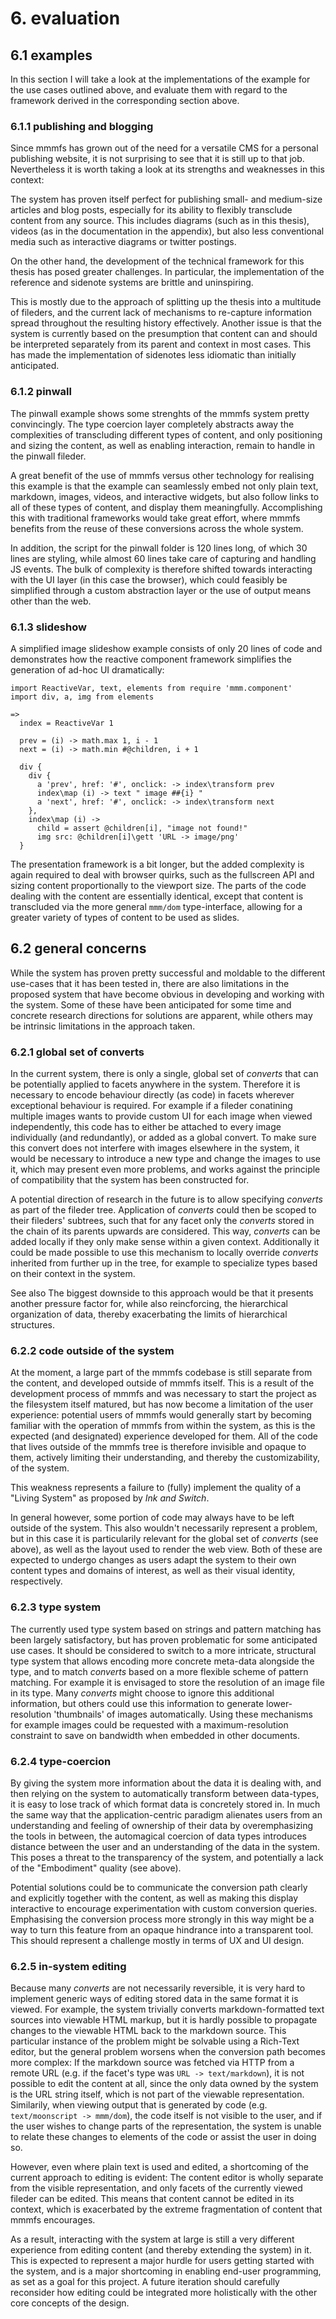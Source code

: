 # 6. evaluation

## 6.1 examples
In this section I will take a look at the implementations of the example for the use cases outlined above,
and evaluate them with regard to the framework derived in the corresponding section above.

### 6.1.1 publishing and blogging
Since mmmfs has grown out of the need for a versatile CMS for a personal publishing website, it is not surprising to
see that it is still up to that job. Nevertheless it is worth taking a look at its strengths and weaknesses in this
context:

The system has proven itself perfect for publishing small- and medium-size articles and blog posts, especially for its
ability to flexibly transclude content from any source. This includes diagrams (such as in this thesis),
videos (as in the documentation in the appendix), but also less conventional media such as
interactive diagrams<mmm-embed path="../references/aspect-ratios" wrap="sidenote"></mmm-embed> or twitter postings.

<!-- @TODO -->
On the other hand, the development of the technical framework for this thesis has posed greater challenges.
In particular, the implementation of the reference and sidenote systems are brittle and uninspiring.

This is mostly due to the approach of splitting up the thesis into a multitude of fileders, and the current lack of
mechanisms to re-capture information spread throughout the resulting history effectively.
Another issue is that the system is currently based on the presumption that content can and should be interpreted
separately from its parent and context in most cases. This has made the implementation of sidenotes less idiomatic
than initially anticipated.

### 6.1.2 pinwall
The pinwall example shows some strenghts of the mmmfs system pretty convincingly.
The type coercion layer completely abstracts away the complexities of transcluding different types of content,
and only positioning and sizing the content, as well as enabling interaction, remain to handle in the pinwall fileder.

A great benefit of the use of mmmfs versus other technology for realising this example is that the example can
seamlessly embed not only plain text, markdown, images, videos, and interactive widgets, but also follow links to all
of these types of content, and display them meaningfully. Accomplishing this with traditional frameworks would take
great effort, where mmmfs benefits from the reuse of these conversions across the whole system.

In addition, the script for the pinwall folder is 120 lines long, of which 30 lines are styling, while almost 60 lines
take care of capturing and handling JS events. The bulk of complexity is therefore shifted towards interacting with the
UI layer (in this case the browser), which could feasibly be simplified through a custom abstraction layer or the use of
output means other than the web.

### 6.1.3 slideshow
A simplified image slideshow example consists of only 20 lines of code and demonstrates how the reactive component
framework simplifies the generation of ad-hoc UI dramatically:

```moon
import ReactiveVar, text, elements from require 'mmm.component'
import div, a, img from elements

=>
  index = ReactiveVar 1

  prev = (i) -> math.max 1, i - 1
  next = (i) -> math.min #@children, i + 1

  div {
    div {
      a 'prev', href: '#', onclick: -> index\transform prev
      index\map (i) -> text " image ##{i} "
      a 'next', href: '#', onclick: -> index\transform next
    },
    index\map (i) ->
      child = assert @children[i], "image not found!"
      img src: @children[i]\gett 'URL -> image/png'
  }
```

The presentation framework is a bit longer, but the added complexity is again required to deal with browser quirks,
such as the fullscreen API and sizing content proportionally to the viewport size.
The parts of the code dealing with the content are essentially identical, except that content is transcluded via the
more general `mmm/dom` type-interface, allowing for a greater variety of types of content to be used as slides.

## 6.2 general concerns
While the system has proven pretty successful and moldable to the different use-cases that it has been tested in,
there are also limitations in the proposed system that have become obvious in developing and working with the system.
Some of these have been anticipated for some time and concrete research directions for solutions are apparent,
while others may be intrinsic limitations in the approach taken.

### 6.2.1 global set of converts
In the current system, there is only a single, global set of *converts* that can be potentially applied to facets
anywhere in the system.
Therefore it is necessary to encode behaviour directly (as code) in facets wherever exceptional behaviour is required.
For example if a fileder conatining multiple images wants to provide custom UI for each image when viewed independently,
this code has to either be attached to every image individually (and redundantly), or added as a global convert.
To make sure this convert does not interfere with images elsewhere in the system, it would be necessary to introduce
a new type and change the images to use it, which may present even more problems, and works against the principle of
compatibility that the system has been constructed for.

A potential direction of research in the future is to allow specifying *converts* as part of the fileder tree.
Application of *converts* could then be scoped to their fileders' subtrees, such that for any facet only the *converts*
stored in the chain of its parents upwards are considered.
This way, *converts* can be added locally if they only make sense within a given context.
Additionally it could be made possible to use this mechanism to locally override *converts* inherited from
further up in the tree, for example to specialize types based on their context in the system.

<mmm-embed wrap="marginnote" path="../references/alternatives-to-trees">See also </mmm-embed>
The biggest downside to this approach would be that it  presents another pressure factor for, while also reincforcing,
the hierarchical organization of data, thereby exacerbating the limits of hierarchical structures.

### 6.2.2 code outside of the system
At the moment, a large part of the mmmfs codebase is still separate from the content, and developed outside of mmmfs
itself. This is a result of the development process of mmmfs and was necessary to start the project as the filesystem
itself matured, but has now become a limitation of the user experience: potential users of mmmfs would generally start
by becoming familiar with the operation of mmmfs from within the system, as this is the expected (and designated)
experience developed for them. All of the code that lives outside of the mmmfs tree is therefore invisible and opaque
to them, actively limiting their understanding, and thereby the customizability, of the system.

This weakness represents a failure to (fully) implement the quality of a "Living System" as proposed by
*Ink and Switch*<mmm-embed path="../references/inkandswitch" wrap="sidenote"></mmm-embed>.

In general however, some portion of code may always have to be left outside of the system.
This also wouldn't necessarily represent a problem, but in this case it is particularily relevant
for the global set of *converts* (see above), as well as the layout used to render the web view. 
Both of these are expected to undergo changes as users adapt the system to their own content types and
domains of interest, as well as their visual identity, respectively.

### 6.2.3 type system
The currently used type system based on strings and pattern matching has been largely satisfactory,
but has proven problematic for some anticipated use cases.
It should be considered to switch to a more intricate,
structural type system that allows encoding more concrete meta-data alongside the type,
and to match *converts* based on a more flexible scheme of pattern matching.
For example it is envisaged to store the resolution of an image file in its type.
Many *converts* might choose to ignore this additional information,
but others could use this information to generate lower-resolution 'thumbnails' of images automatically.
Using these mechanisms for example images could be requested with a maximum-resolution constraint to save on bandwidth
when embedded in other documents.

### 6.2.4 type-coercion
By giving the system more information about the data it is dealing with,
and then relying on the system to automatically transform between data-types,
it is easy to lose track of which format data is concretely stored in.
In much the same way that the application-centric paradigm alienates users from an understanding
and feeling of ownership of their data by overemphasizing the tools in between,
the automagical coercion of data types introduces distance between the user and
an understanding of the data in the system.
This poses a threat to the transparency of the system, and potentially a lack of the "Embodiment" quality (see above).

Potential solutions could be to communicate the conversion path clearly and explicitly together with the content,
as well as making this display interactive to encourage experimentation with custom conversion queries.
Emphasising the conversion process more strongly in this way might be a way to turn this feature from an opaque
hindrance into a transparent tool. This should represent a challenge mostly in terms of UX and UI design.

### 6.2.5 in-system editing
Because many *converts* are not necessarily reversible, it is very hard to implement generic ways of editing stored data
in the same format it is viewed. For example, the system trivially converts markdown-formatted text sources into
viewable HTML markup, but it is hardly possible to propagate changes to the viewable HTML back to the markdown source.
This particular instance of the problem might be solvable using a Rich-Text editor, but the general problem worsens when
the conversion path becomes more complex: If the markdown source was fetched via HTTP from a remote URL (e.g. if the
facet's type was `URL -> text/markdown`), it is not possible to edit the content at all, since the only data owned by
the system is the URL string itself, which is not part of the viewable representation. Similarily, when viewing output
that is generated by code (e.g. `text/moonscript -> mmm/dom`), the code itself is not visible to the user, and if the
user wishes to change parts of the representation, the system is unable to relate these changes to elements of the code
or assist the user in doing so.

However, even where plain text is used and edited, a shortcoming of the current approach to editing is evident:
The content editor is wholly separate from the visible representation, and only facets of the currently viewed fileder
can be edited. This means that content cannot be edited in its context, which is exacerbated by the extreme
fragmentation of content that mmmfs encourages. 

As a result, interacting with the system at large is still a very different experience from editing content (and
thereby extending the system) in it. This is expected to represent a major hurdle for users getting started with the
system, and is a major shortcoming in enabling end-user programming, as set as a goal for this project.
A future iteration should carefully reconsider how editing could be integrated more holistically with the other core
concepts of the design.
